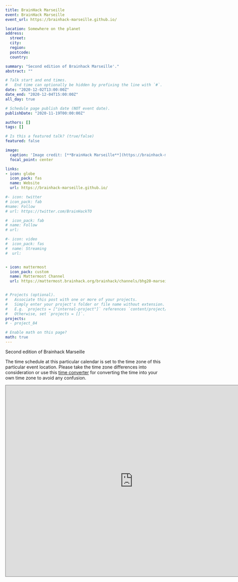 ```yaml
---
title: BrainHack Marseille
event: BrainHack Marseille
event_url: https://brainhack-marseille.github.io/

location: Somewhere on the planet
address:
  street:
  city:
  region:
  postcode:
  country:

summary: "Second edition of Brainhack Marseille'."
abstract: ""

# Talk start and end times.
#   End time can optionally be hidden by prefixing the line with `#`.
date: "2020-12-02T13:00:00Z"
date_end: "2020-12-04T15:00:00Z"
all_day: true

# Schedule page publish date (NOT event date).
publishDate: "2020-11-19T00:00:00Z"

authors: []
tags: []

# Is this a featured talk? (true/false)
featured: false

image:
  caption: 'Image credit: [**BrainHack Marseille**](https://brainhack-marseille.github.io/)'
  focal_point: center

links:
- icon: globe
  icon_pack: fas
  name: Website
  url: https://brainhack-marseille.github.io/

#- icon: twitter
# icon_pack: fab
#name: Follow
# url: https://twitter.com/BrainHackTO

#  icon_pack: fab
# name: Follow
# url: 

#- icon: video
#  icon_pack: fas
#  name: Streaming
#  url: 


- icon: mattermost
  icon_pack: custom
  name: Mattermost Channel
  url: https://mattermost.brainhack.org/brainhack/channels/bhg20-marseille


# Projects (optional).
#   Associate this post with one or more of your projects.
#   Simply enter your project's folder or file name without extension.
#   E.g. `projects = ["internal-project"]` references `content/project/deep-learning/index.md`.
#   Otherwise, set `projects = []`.
projects:
# - project_84

# Enable math on this page?
math: true
---
```


Second edition of Brainhack Marseille


The time schedule at this particular calendar is set to the time zone of this particular event location. 
Please take the time zone differences into consideration or use this [time converter](https://www.thetimezoneconverter.com/) 
for converting the time into your own time zone to avoid any confusion. 
<iframe src="https://calendar.google.com/calendar/embed?height=600&amp;wkst=1&amp;bgcolor=%23ffffff&amp;ctz=Europe%2FParis&amp;src=YnJhaW5oYWNrLm1hcnNlaWxsZUBnbWFpbC5jb20&amp;color=%23039BE5&amp;mode=AGENDA&amp;showNav=0&amp;showDate=0&amp;showPrint=0&amp;showTabs=0&amp;showCalendars=0&amp;showTitle=0" style="border:solid 1px #777" width="800" height="600" frameborder="0" scrolling="no"></iframe>